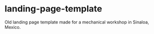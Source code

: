 # landing-page-template
Old landing page template made for a mechanical workshop in Sinaloa, Mexico.
